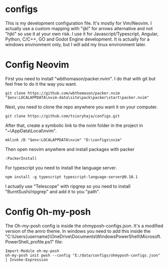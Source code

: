 # configs

This is my development configuration file. It's mostly for Vim/Neovim.
I actually use a custom mapping with "ijkl" for arrows alternative and not "hjkl" so use it at your own risk.
I use it for Javascript/Typescript, Angular, Python, C/C++, GO and Godot Engine development.
It is actually for a windows environment only, but I will add my linux environment later.

# Config Neovim

First you need to install "wbthomason/packer.nvim".
I do that with git but feel free to do it the way you want.

``` shell
git clone https://github.com/wbthomason/packer.nvim "$env:LOCALAPPDATA\nvim-data\site\pack\packer\start\packer.nvim"
```

Next, you need to clone the repo anywhere you want it on your computer.

``` shell
git clone https://github.com/tsioryhaja/configs.git
```

After that, create a symbolic link to the nvim folder in the project in "~\AppData\Local\nvim".

``` shell
mklink /D "$env:LOCALAPPDATA\nvim" "D:\configs\nvim"
```

Then open neovim anywhere and install packages with packer

``` shell
:PackerInstall
```

For typescript you need to install the language server.

``` shell
npm install -g typescript typescript-language-server@0.10.1
```

I actually use "Telescope" with ripgrep so you need to install "BurntSushi/ripgrep" and add it to you "path".

# Config Oh-my-posh
The Oh-my-posh config is inside the ohmyposh-configs.json. It's a modified version of the amro theme.
In windows you need to add this inside the "C:\Users\{username}\OneDrive\Documents\WindowsPowerShell\Microsoft.PowerShell_profile.ps1" file:

```shell
Import-Module oh-my-posh
oh-my-posh init pwsh --config "E:/data/configs/ohmyposh-configs.json" | Invoke-Expression
```
